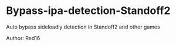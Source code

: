 # Bypass-ipa-detection-Standoff2
Auto bypass sideloadly detection in Standoff2 and other games


Author: Red16
